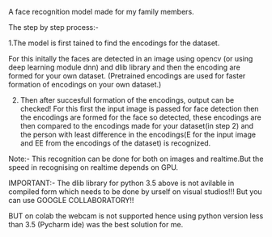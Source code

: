 A face recognition model made for my family members.

The step by step process:-

1.The model is first tained to find the encodings for the dataset.

For this initally the faces are detected in an image using opencv (or using deep learning module dnn) and dlib library and then the encoding are formed for your own dataset.
(Pretrained encodings are used for faster formation of encodings on your own dataset.)


2. Then after succesfull formation of the encodings, output can be checked! For this first the input image is passed for face detection then the encodings are formed for the face so detected, these encodings are then compared to the encodings made for your dataset(in step 2) and the person with least difference in the encodings(E for the input image and EE from the encodings of the dataset) is recognized.

Note:- This recognition can be done for both on images and realtime.But the speed in recognising on realtime depends on GPU.

IMPORTANT:- The dlib library for python 3.5 above is not avilable in compiled form which needs to be done by urself on visual studios!!! But you can use GOOGLE COLLABORATORY!!

BUT on colab the webcam is not supported hence using python version less than 3.5 (Pycharm ide) was the best solution for me.
